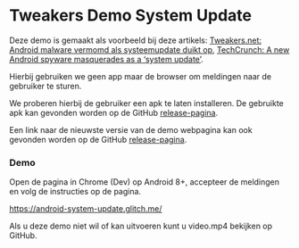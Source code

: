 # Tweakers Demo System Update

Deze demo is gemaakt als voorbeeld bij deze artikels: [Tweakers.net: Android malware vermomd als systeemupdate duikt op](https://tweakers.net/nieuws/179784/android-malware-vermomd-als-systeemupdate-duikt-op.html), [TechCrunch: A new Android spyware masquerades as a ‘system update’](https://techcrunch.com/2021/03/26/android-malware-system-update/).

Hierbij gebruiken we geen app maar de browser om meldingen naar de gebruiker te sturen.

We proberen hierbij de gebruiker een apk te laten installeren. De gebruikte apk kan gevonden worden op de GitHub [release-pagina](https://github.com/milanmeu/tweakers-demo-system-update/releases/).

Een link naar de nieuwste versie van de demo webpagina kan ook gevonden worden op de GitHub [release-pagina](https://github.com/milanmeu/tweakers-demo-system-update/releases/).


### Demo

Open de pagina in Chrome (Dev) op Android 8+, accepteer de meldingen en volg de instructies op de pagina.

https://android-system-update.glitch.me/

Als u deze demo niet wil of kan uitvoeren kunt u video.mp4 bekijken op GitHub.